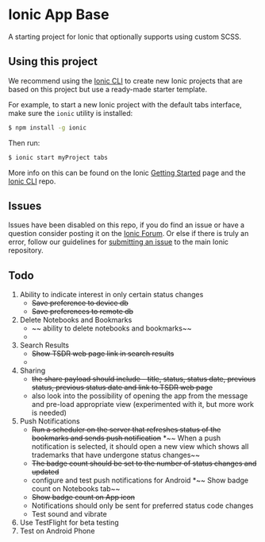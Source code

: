 Ionic App Base
=====================

A starting project for Ionic that optionally supports using custom SCSS.

## Using this project

We recommend using the [Ionic CLI](https://github.com/driftyco/ionic-cli) to create new Ionic projects that are based on this project but use a ready-made starter template.

For example, to start a new Ionic project with the default tabs interface, make sure the `ionic` utility is installed:

```bash
$ npm install -g ionic
```

Then run:

```bash
$ ionic start myProject tabs
```

More info on this can be found on the Ionic [Getting Started](http://ionicframework.com/getting-started) page and the [Ionic CLI](https://github.com/driftyco/ionic-cli) repo.

## Issues
Issues have been disabled on this repo, if you do find an issue or have a question consider posting it on the [Ionic Forum](http://forum.ionicframework.com/).  Or else if there is truly an error, follow our guidelines for [submitting an issue](http://ionicframework.com/submit-issue/) to the main Ionic repository.

## Todo
1. Ability to indicate interest in only certain status changes
   * ~~Save preference to device db~~
   * ~~Save preferences to remote db~~
2. Delete Notebooks and Bookmarks
   * ~~ ability to delete notebooks and bookmarks~~
   * 
3. Search Results
   * ~~Show TSDR web page link in search results~~
   * 
4. Sharing
   * ~~the share payload should include - title, status, status date, previous status, previous status date and link to TSDR web page~~
   * also look into the possibility of opening the app from the message and pre-load appropriate view (experimented with it, but more work is needed)
5. Push Notifications
   * ~~Run a scheduler on the server that refreshes status of the bookmarks and sends push notification~~
   *~~ When a push notification is selected, it should open a new view which shows all trademarks that have undergone status changes~~
   * ~~The badge count should be set to the number of status changes and updated~~
   * configure and test push notifications for Android
   *~~ Show badge count on Notebooks tab~~
   * ~~Show badge count on App icon~~
   * Notifications should only be sent for preferred status code changes
   * Test sound and vibrate
6. Use TestFlight for beta testing
7. Test on Android Phone
